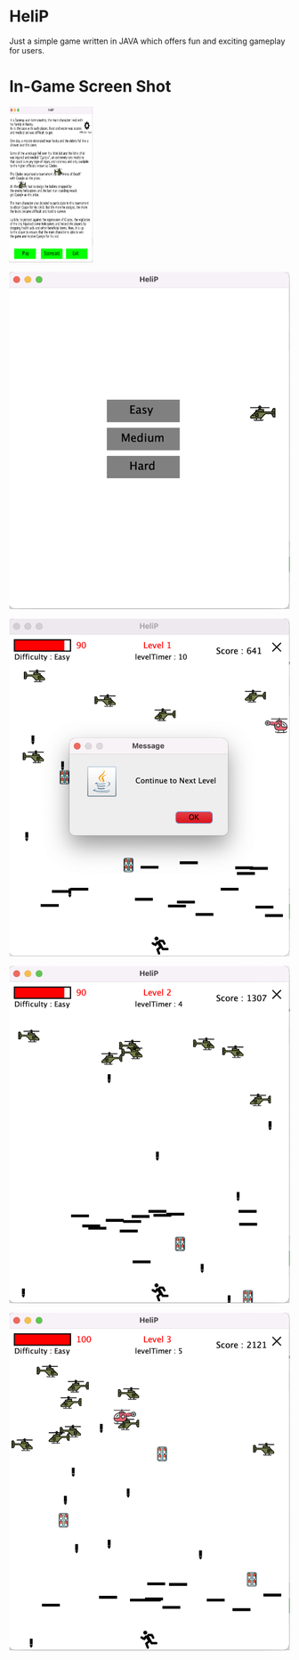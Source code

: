 # HeliP
Just a simple game written in JAVA which offers fun and exciting gameplay for users.

# In-Game Screen Shot
<img src="https://github.com/imvishesharma/HeliP/blob/main/ScreenShots/1.png" width="150" height="280">

![Alt text]( https://github.com/imvishesharma/HeliP/blob/main/ScreenShots/2.png "Optional Title")

![Alt text]( https://github.com/imvishesharma/HeliP/blob/main/ScreenShots/3.png "Optional Title")

![Alt text]( https://github.com/imvishesharma/HeliP/blob/main/ScreenShots/4.png "Optional Title")

![Alt text]( https://github.com/imvishesharma/HeliP/blob/main/ScreenShots/5.png "Optional Title")
